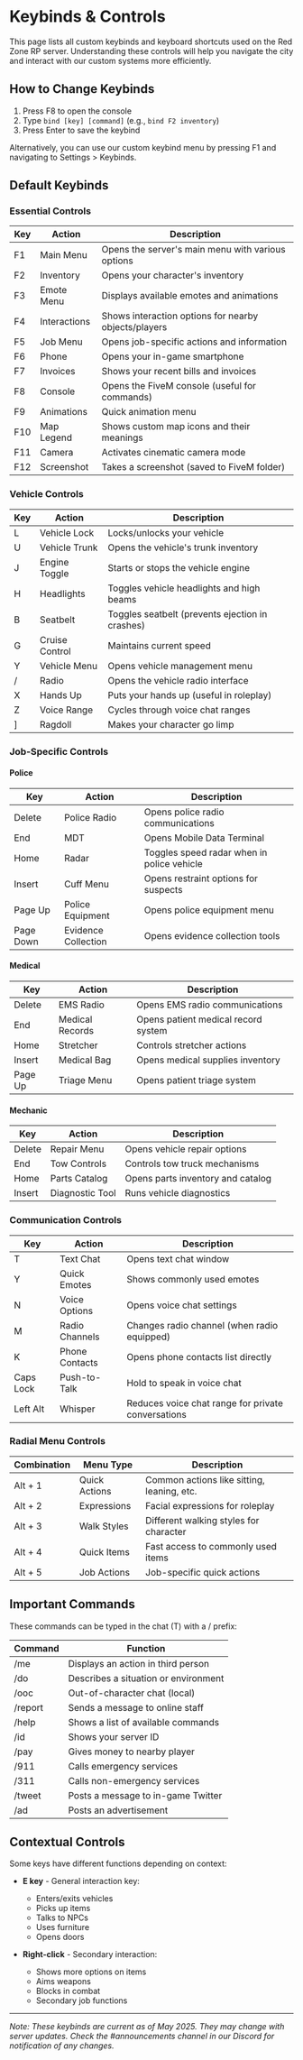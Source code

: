 # Keybinds & Controls

This page lists all custom keybinds and keyboard shortcuts used on the Red Zone RP server. Understanding these controls will help you navigate the city and interact with our custom systems more efficiently.

## How to Change Keybinds

1. Press F8 to open the console
2. Type `bind [key] [command]` (e.g., `bind F2 inventory`)
3. Press Enter to save the keybind

Alternatively, you can use our custom keybind menu by pressing F1 and navigating to Settings > Keybinds.

## Default Keybinds

### Essential Controls

| Key | Action | Description |
|-----|--------|-------------|
| F1 | Main Menu | Opens the server's main menu with various options |
| F2 | Inventory | Opens your character's inventory |
| F3 | Emote Menu | Displays available emotes and animations |
| F4 | Interactions | Shows interaction options for nearby objects/players |
| F5 | Job Menu | Opens job-specific actions and information |
| F6 | Phone | Opens your in-game smartphone |
| F7 | Invoices | Shows your recent bills and invoices |
| F8 | Console | Opens the FiveM console (useful for commands) |
| F9 | Animations | Quick animation menu |
| F10 | Map Legend | Shows custom map icons and their meanings |
| F11 | Camera | Activates cinematic camera mode |
| F12 | Screenshot | Takes a screenshot (saved to FiveM folder) |

### Vehicle Controls

| Key | Action | Description |
|-----|--------|-------------|
| L | Vehicle Lock | Locks/unlocks your vehicle |
| U | Vehicle Trunk | Opens the vehicle's trunk inventory |
| J | Engine Toggle | Starts or stops the vehicle engine |
| H | Headlights | Toggles vehicle headlights and high beams |
| B | Seatbelt | Toggles seatbelt (prevents ejection in crashes) |
| G | Cruise Control | Maintains current speed |
| Y | Vehicle Menu | Opens vehicle management menu |
| / | Radio | Opens the vehicle radio interface |
| X | Hands Up | Puts your hands up (useful in roleplay) |
| Z | Voice Range | Cycles through voice chat ranges |
| ] | Ragdoll | Makes your character go limp |

### Job-Specific Controls

#### Police

| Key | Action | Description |
|-----|--------|-------------|
| Delete | Police Radio | Opens police radio communications |
| End | MDT | Opens Mobile Data Terminal |
| Home | Radar | Toggles speed radar when in police vehicle |
| Insert | Cuff Menu | Opens restraint options for suspects |
| Page Up | Police Equipment | Opens police equipment menu |
| Page Down | Evidence Collection | Opens evidence collection tools |

#### Medical

| Key | Action | Description |
|-----|--------|-------------|
| Delete | EMS Radio | Opens EMS radio communications |
| End | Medical Records | Opens patient medical record system |
| Home | Stretcher | Controls stretcher actions |
| Insert | Medical Bag | Opens medical supplies inventory |
| Page Up | Triage Menu | Opens patient triage system |

#### Mechanic

| Key | Action | Description |
|-----|--------|-------------|
| Delete | Repair Menu | Opens vehicle repair options |
| End | Tow Controls | Controls tow truck mechanisms |
| Home | Parts Catalog | Opens parts inventory and catalog |
| Insert | Diagnostic Tool | Runs vehicle diagnostics |

### Communication Controls

| Key | Action | Description |
|-----|--------|-------------|
| T | Text Chat | Opens text chat window |
| Y | Quick Emotes | Shows commonly used emotes |
| N | Voice Options | Opens voice chat settings |
| M | Radio Channels | Changes radio channel (when radio equipped) |
| K | Phone Contacts | Opens phone contacts list directly |
| Caps Lock | Push-to-Talk | Hold to speak in voice chat |
| Left Alt | Whisper | Reduces voice chat range for private conversations |

### Radial Menu Controls

| Combination | Menu Type | Description |
|-------------|-----------|-------------|
| Alt + 1 | Quick Actions | Common actions like sitting, leaning, etc. |
| Alt + 2 | Expressions | Facial expressions for roleplay |
| Alt + 3 | Walk Styles | Different walking styles for character |
| Alt + 4 | Quick Items | Fast access to commonly used items |
| Alt + 5 | Job Actions | Job-specific quick actions |

## Important Commands

These commands can be typed in the chat (T) with a / prefix:

| Command | Function |
|---------|----------|
| /me | Displays an action in third person |
| /do | Describes a situation or environment |
| /ooc | Out-of-character chat (local) |
| /report | Sends a message to online staff |
| /help | Shows a list of available commands |
| /id | Shows your server ID |
| /pay | Gives money to nearby player |
| /911 | Calls emergency services |
| /311 | Calls non-emergency services |
| /tweet | Posts a message to in-game Twitter |
| /ad | Posts an advertisement |

## Contextual Controls

Some keys have different functions depending on context:

- **E key** - General interaction key:
  - Enters/exits vehicles
  - Picks up items
  - Talks to NPCs
  - Uses furniture
  - Opens doors

- **Right-click** - Secondary interaction:
  - Shows more options on items
  - Aims weapons
  - Blocks in combat
  - Secondary job functions

---

*Note: These keybinds are current as of May 2025. They may change with server updates. Check the #announcements channel in our Discord for notification of any changes.* 